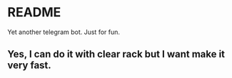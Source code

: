# README

Yet another telegram bot. 
Just for fun.

## Yes, I can do it with clear rack but I want make it very fast. 